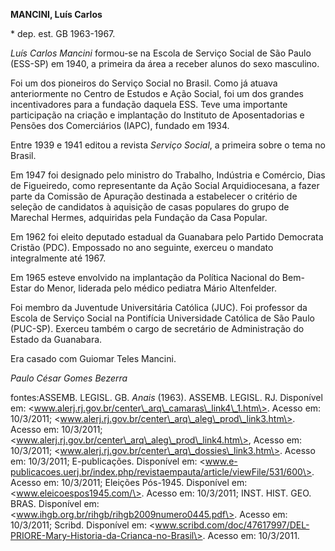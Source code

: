 **MANCINI, Luís Carlos**

\* dep. est. GB 1963-1967.

*Luís Carlos Mancini* formou-se na Escola de Serviço Social de São Paulo
(ESS-SP) em 1940, a primeira da área a receber alunos do sexo masculino.

Foi um dos pioneiros do Serviço Social no Brasil. Como já atuava
anteriormente no Centro de Estudos e Ação Social, foi um dos grandes
incentivadores para a fundação daquela ESS. Teve uma importante
participação na criação e implantação do Instituto de Aposentadorias e
Pensões dos Comerciários (IAPC), fundado em 1934.

Entre 1939 e 1941 editou a revista *Serviço Social*, a primeira sobre o
tema no Brasil.

Em 1947 foi designado pelo ministro do Trabalho, Indústria e Comércio,
Dias de Figueiredo, como representante da Ação Social Arquidiocesana, a
fazer parte da Comissão de Apuração destinada a estabelecer o critério
de seleção de candidatos à aquisição de casas populares do grupo de
Marechal Hermes, adquiridas pela Fundação da Casa Popular.

Em 1962 foi eleito deputado estadual da Guanabara pelo Partido Democrata
Cristão (PDC). Empossado no ano seguinte, exerceu o mandato
integralmente até 1967.

Em 1965 esteve envolvido na implantação da Política Nacional do
Bem-Estar do Menor, liderada pelo médico pediatra Mário Altenfelder.

Foi membro da Juventude Universitária Católica (JUC). Foi professor da
Escola de Serviço Social na Pontifícia Universidade Católica de São
Paulo (PUC-SP). Exerceu também o cargo de secretário de Administração do
Estado da Guanabara.

Era casado com Guiomar Teles Mancini.

*Paulo César Gomes Bezerra*

fontes:ASSEMB. LEGISL. GB. *Anais* (1963). ASSEMB. LEGISL. RJ.
Disponível em:
\<www.alerj.rj.gov.br/center\_arq\_camaras\_link4\_1.htm\>. Acesso em:
10/3/2011; \<www.alerj.rj.gov.br/center\_arq\_aleg\_prod\_link3.htm\>.
Acesso em: 10/3/2011;
\<www.alerj.rj.gov.br/center\_arq\_aleg\_prod\_link4.htm\>, Acesso em:
10/3/2011; \<www.alerj.rj.gov.br/center\_arq\_dossies\_link3.htm\>.
Acesso em: 10/3/2011; E-publicações. Disponível em:
\<www.e-publicacoes.uerj.br/index.php/revistaempauta/article/viewFile/531/600\>.
Acesso em: 10/3/2011; Eleições Pós-1945. Disponível em:
\<www.eleicoespos1945.com/\>. Acesso em: 10/3/2011; INST. HIST. GEO.
BRAS. Disponível em: \<www.ihgb.org.br/rihgb/rihgb2009numero0445.pdf\>.
Acesso em: 10/3/2011; Scribd. Disponível em:
\<www.scribd.com/doc/47617997/DEL-PRIORE-Mary-Historia-da-Crianca-no-Brasil\>.
Acesso em: 10/3/2011.
